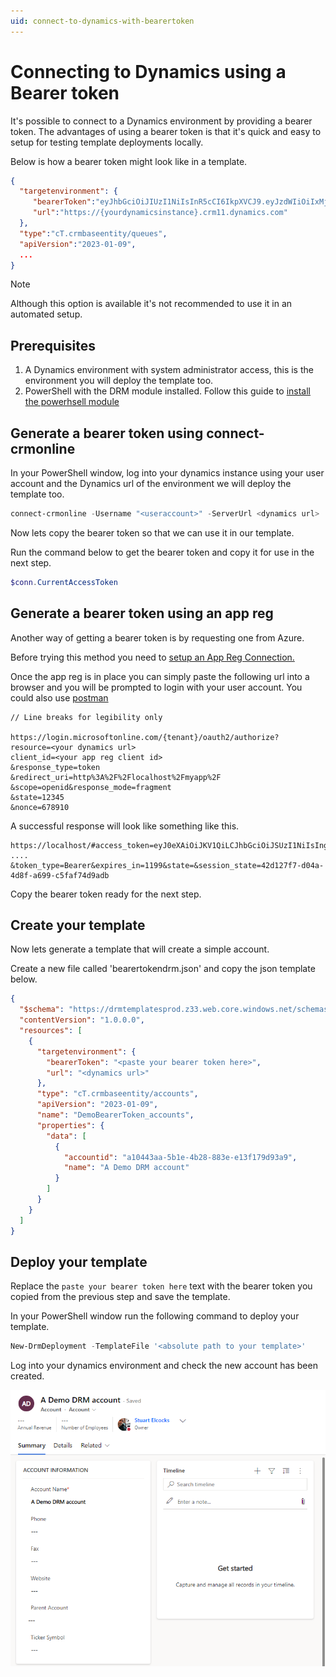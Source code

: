 ```yaml
---
uid: connect-to-dynamics-with-bearertoken
---
```


# Connecting to Dynamics using a Bearer token

It's possible to connect to a Dynamics environment by providing a bearer token. The 
advantages of using a bearer token is that it's quick and easy to setup for 
testing template deployments locally.

Below is how a bearer token might look like in a template.

```json
{ 
  "targetenvironment": {
     "bearerToken":"eyJhbGciOiJIUzI1NiIsInR5cCI6IkpXVCJ9.eyJzdWIiOiIxMjM0NTY3ODkwIiwibmFtZSI6IkpvaG4gRG9lIiwiaWF0IjoxNTE2MjM5MDIyfQ.SflKxwRJSMeKKF2QT4fwpMeJf36POk6yJV_adQssw5c...",
     "url":"https://{yourdynamicsinstance}.crm11.dynamics.com" 
  }, 
  "type":"cT.crmbaseentity/queues", 
  "apiVersion":"2023-01-09", 
  ... 
}
```

>[!NOTE]
> Although this option is available it's not recommended to use it in an automated
setup.

## Prerequisites

1. A Dynamics environment with system administrator access, this is the environment
 you will deploy the template too.
2. PowerShell with the DRM module installed. Follow this guide to 
[install the powerhsell module](xref:install-powerhsell-module)

## Generate a bearer token using connect-crmonline

In your PowerShell window, log into your dynamics instance using your user account
and the Dynamics url of the environment we will deploy the template too.

```powershell
connect-crmonline -Username "<useraccount>" -ServerUrl <dynamics url>
```

Now lets copy the bearer token so that we can use it in our template.

Run the command below to get the bearer token and copy it for use in the next step.

```powershell
$conn.CurrentAccessToken
```

## Generate a bearer token using an app reg

Another way of getting a bearer token is by requesting one from Azure.

Before trying this method you need to [setup an App Reg Connection.](xref:setup-app-reg-connection)

Once the app reg is in place you can simply paste the following url into
a browser and you will be prompted to login with your user account.  You could also
use [postman](https://www.postman.com/)

``` string
// Line breaks for legibility only 

https://login.microsoftonline.com/{tenant}/oauth2/authorize?
resource=<your dynamics url> 
client_id=<your app reg client id> 
&response_type=token 
&redirect_uri=http%3A%2F%2Flocalhost%2Fmyapp%2F 
&scope=openid&response_mode=fragment 
&state=12345 
&nonce=678910
```

A successful response will look like something like this.

``` string
https://localhost/#access_token=eyJ0eXAiOiJKV1QiLCJhbGciOiJSUzI1NiIsIng1dCI6Im5PbzNaRHJPRFhFSzFqS1doWHNsSFJfS1hFZyIsImtpZCI6Im5PbzNaRHJPRFhFSzFqS1doWHNsSFJfS1hFZyJ9
....
&token_type=Bearer&expires_in=1199&state=&session_state=42d127f7-d04a-4d8f-a699-c5faf74d9adb
```

Copy the bearer token ready for the next step.

## Create your template

Now lets generate a template that will create a simple account.

Create a new file called 'bearertokendrm.json' and copy the json template below. 

```json
{
  "$schema": "https://drmtemplatesprod.z33.web.core.windows.net/schemas/2021-03-01/deploymentTemplate.json#",
  "contentVersion": "1.0.0.0",
  "resources": [
    {
      "targetenvironment": {
        "bearerToken": "<paste your bearer token here>",
        "url": "<dynamics url>"
      },
      "type": "cT.crmbaseentity/accounts",
      "apiVersion": "2023-01-09",
      "name": "DemoBearerToken_accounts",
      "properties": {
        "data": [
          {
            "accountid": "a10443aa-5b1e-4b28-883e-e13f179d93a9",
            "name": "A Demo DRM account"
          }
        ]
      }
    }
  ]
}

```

## Deploy your template

Replace the ```paste your bearer token here``` text with the bearer token you copied from the 
previous step and save the template.

In your PowerShell window run the following command to deploy your template.

```powershell
New-DrmDeployment -TemplateFile '<absolute path to your template>'
```

Log into your dynamics environment and check the new account has been created.

![Dynamics Account](../images/dynamics-account.png)